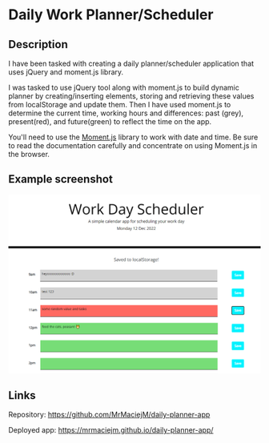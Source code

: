 # Daily Work Planner/Scheduler

## Description

I have been tasked with creating a daily planner/scheduler application that uses jQuery and moment.js library.

I was tasked to use jQuery tool along with moment.js to build dynamic planner by creating/inserting elements, storing and retrieving these values from localStorage and update them. Then I have used moment.js to determine the current time, working hours and differences: past (grey), present(red), and future(green) to reflect the time on the app.

You'll need to use the [Moment.js](https://momentjs.com/) library to work with date and time. Be sure to read the documentation carefully and concentrate on using Moment.js in the browser.

## Example screenshot

![](/images/daily-planner.png)

## Links

Repository:
https://github.com/MrMaciejM/daily-planner-app

Deployed app:
https://mrmaciejm.github.io/daily-planner-app/
